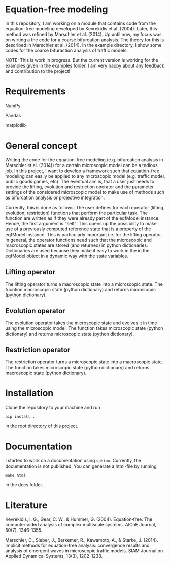 # Equation-free modeling
In this repository, I am working on a module that contains code from the equation-free modeling developed by Kevrekidis et al. (2004). Later, this method was refined by Marschler et al. (2014). Up until now, my focus was on wirting a the code for a coarse bifurcation analysis. The theory for this is described in Marschler et al. (2014). In the example directory, I show some codes for the coarse bifuraction analysis of traffic models.

NOTE: This is work in progress. But the current version is working for the examples given in the examples folder. I am very happy about any feedback and contribution to the project!

# Requirements
NumPy

Pandas

matplotlib

# General concept
Writing the code for the equation-free modeling (e.g. bifurcation analysis in Marschler et al. (2014)) for a certain microscopic model can be a tedious job. In this project, I want to develop a framework such that equation-free modeling can easily be applied to any microscopic model (e.g. traffic model, public goods games, etc). The eventual aim is, that a user just needs to provide the lifting, evolution and restriction operator and the parameter settings of the considered microscopic model to make use of methods such as bifurcation analysis or projective integration. 

Currently, this is done as follows: The user defines for each operator (lifting, evolution, restriction) functions that perform the particular task. The function are written as if they were already part of the eqfModel instance. Hence, the first argument is "self". This opens up the possibility to make use of a previously computed reference state that is a property of the eqfModel instance. This is particularly important i.e. for the lifting operator. In general, the operator functions need such that the microscopic and macroscopic states are stored (and returned) in python dictionaries. Dictionaries are used because they make it easy to work in the in the eqfModel object in a dynamic way with the state variables.

## Lifting operator 
The lifting operator turns a macroscopic state into a microscopic state. The fucntion macroscopic state (python dictionary) and returns microscopic (python dictionary). 

## Evolution operator
The evolution operator takes the microscopic state and evolves it in time using the microscopic model. The function takes microscopic state (python dictionary) and returns microscopic state (python dictionary). 

## Restriction operator
The restriction operator turns a microscopic state into a macroscopic state. The function takes microscopic state (python dictionary) and returns macroscopic state (python dictionary). 

# Installation
Clone the repository to your machine and run 
```
pip install .
```
in the root directory of this project.

# Documentation
I started to work on a documentation using `sphinx`. Currently, the documentation is not published. You can generate a html-file by running
```
make html
```
in the docs folder.


# Literature
Kevrekidis, I. G., Gear, C. W., & Hummer, G. (2004). Equation‐free: The computer‐aided analysis of complex multiscale systems. AIChE Journal, 50(7), 1346-1355.

Marschler, C., Sieber, J., Berkemer, R., Kawamoto, A., & Starke, J. (2014). Implicit methods for equation-free analysis: convergence results and analysis of emergent waves in microscopic traffic models. SIAM Journal on Applied Dynamical Systems, 13(3), 1202-1238.
